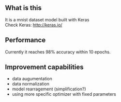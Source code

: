 ## What is this ##
It is a mnist dataset model built with Keras   
Check Keras: http://keras.io/

## Performance ##
Currently it reaches 98% accuracy within 10 epochs.

## Improvement capabilities ##
* data augumentation
* data normalization
* model rearragement (simplification?)
* using more specific optimizer with fixed parameters
